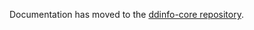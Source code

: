 Documentation has moved to the [ddinfo-core repository](https://github.com/NoahStolk/ddinfo-core/blob/main/docs/game-formats/leaderboard-api.md).
